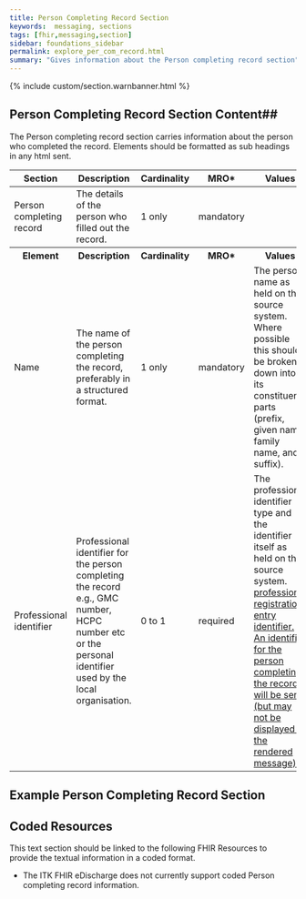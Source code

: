 ```yaml
---
title: Person Completing Record Section
keywords:  messaging, sections
tags: [fhir,messaging,section]
sidebar: foundations_sidebar
permalink: explore_per_com_record.html
summary: "Gives information about the Person completing record section"
---
```


{% include custom/section.warnbanner.html %}

## Person Completing Record Section Content##
The Person completing record section carries information about the person who completed the record. Elements should be formatted as sub headings in any html sent.

<table style="width:100%;max-width: 100%;">
	<thead>
		<tr>
			<th width="18%">Section</th>
			<th width="30%">Description</th>
			<th width="11%">Cardinality</th>
			<th width="11%">MRO*</th>
			<th width="30%">Values</th>
		</tr>
	</thead>
 <tbody>
  <tr>
   <td>Person completing record</td>
   <td>The details of the person who filled out the record.</td>
   <td>1 only</td>
   <td>mandatory</td>
   <td>&nbsp;</td>
  </tr>
		<tr>
			<th>Element</th>
			<th>Description</th>
			<th>Cardinality</th>
			<th>MRO*</th>
			<th>Values</th>
		</tr>
  <tr>
   <td>Name</td>
   <td>The name of the person completing the record, preferably in a structured format.</td>
   <td>1 only</td>
   <td>mandatory</td>
   <td>The person name as held on the source system. Where possible this should be broken down into its constituent parts (prefix, given name, family name, and suffix).</td>
  </tr>
  <tr>
   <td>Professional identifier</td>
   <td>Professional identifier for the person completing the record e.g., GMC number, HCPC number etc or the personal identifier used by the local organisation.</td>
   <td>0 to 1</td>
   <td>required</td>
   <td>The professional identifier type and the identifier itself as held on the source system. <a href="http://www.datadictionary.nhs.uk/data_dictionary/data_field_notes/p/prod/professional_registration_issuer_code_de.asp?shownav=1"/><professional registration issuer code <a href="http://www.datadictionary.nhs.uk/data_dictionary/data_field_notes/p/prod/professional_registration_entry_identifier_de.asp?shownav=1"/>
   professional registration entry identifier. An identifier for the person completing the record will be sent (but may not be displayed in the rendered message).</td>
  </tr>
 </tbody>
</table>


## Example Person Completing Record Section ##

<script src="https://gist.github.com/IOPS-DEV/979484d91e5ab8e5c9f1c4edf85404b5.js"></script>

## Coded Resources ##

This text section should be linked to the following FHIR Resources to provide the textual information in a coded format.

- The ITK FHIR eDischarge does not currently support coded Person completing record information.






